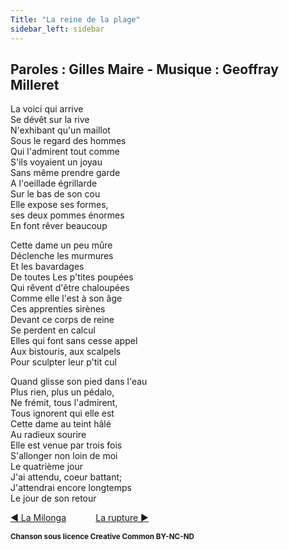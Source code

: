```yaml
---
Title: "La reine de la plage"
sidebar_left: sidebar
---
```


##  Paroles : Gilles Maire - Musique : Geoffray Milleret
La voici qui arrive  
Se dévêt sur la rive  
N'exhibant qu'un maillot  
Sous le regard des hommes  
Qui l'admirent tout comme  
S'ils voyaient un joyau  
Sans même prendre garde  
A l'oeillade égrillarde  
Sur le bas de son cou  
Elle expose ses formes,  
ses deux pommes énormes  
En font rêver beaucoup  
  
Cette dame un peu mûre  
Déclenche les murmures  
Et les bavardages  
De toutes Les p'tites poupées  
Qui rêvent d'être chaloupées  
Comme elle l'est à son âge  
Ces apprenties sirènes  
Devant ce corps de reine  
Se perdent en calcul  
Elles qui font sans cesse appel  
Aux bistouris, aux scalpels  
Pour sculpter leur p'tit cul  
  
Quand glisse son pied dans l'eau  
Plus rien, plus un pédalo,  
Ne frémit, tous l'admirent,  
Tous ignorent qui elle est  
Cette dame au teint hâlé  
Au radieux sourire  
Elle est venue par trois fois  
S'allonger non loin de moi  
Le quatrième jour  
J'ai attendu, coeur battant;  
J'attendrai encore longtemps  
Le jour de son retour  


[ ◀ La Milonga](../la_milonga) ​ ​ ​ ​ ​ ​ ​ ​ ​ ​ ​ ​[La rupture ▶](../la_rupture)


<b><sub>Chanson sous licence Creative Common BY-NC-ND</sub></b>
